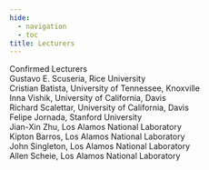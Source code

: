 ```yaml
---
hide:
  - navigation
  - toc
title: Lecturers
---
```

Confirmed Lecturers
<br>Gustavo E. Scuseria, Rice University
<br>Cristian Batista, University of Tennessee, Knoxville
<br>Inna Vishik, University of California, Davis
<br>Richard Scalettar, University of California, Davis
<br>Felipe Jornada, Stanford University
<br>Jian-Xin Zhu, Los Alamos National Laboratory
<br>Kipton Barros, Los Alamos National Laboratory
<br>John Singleton, Los Alamos National Laboratory
<br>Allen Scheie, Los Alamos National Laboratory
